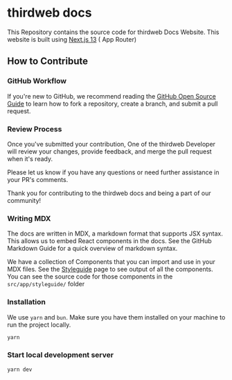 # thirdweb docs

This Repository contains the source code for thirdweb Docs Website. This website is built using [Next.js 13](https://nextjs.org/docs) ( App Router)

## How to Contribute

### GitHub Workflow

If you're new to GitHub, we recommend reading the [GitHub Open Source Guide](https://opensource.guide/how-to-contribute/#opening-a-pull-request) to learn how to fork a repository, create a branch, and submit a pull request.

### Review Process

Once you've submitted your contribution, One of the thirdweb Developer will review your changes, provide feedback, and merge the pull request when it's ready.

Please let us know if you have any questions or need further assistance in your PR's comments.

Thank you for contributing to the thirdweb docs and being a part of our community!

### Writing MDX

The docs are written in MDX, a markdown format that supports JSX syntax. This allows us to embed React components in the docs. See the GitHub Markdown Guide for a quick overview of markdown syntax.

We have a collection of Components that you can import and use in your MDX files. See the [Styleguide](https://docs-v2.thirdweb-preview.com/styleguide) page to see output of all the components. You can see the source code for those components in the `src/app/styleguide/` folder

### Installation

We use `yarn` and `bun`. Make sure you have them installed on your machine to run the project locally.

```bash
yarn
```

### Start local development server

```bash
yarn dev
```
